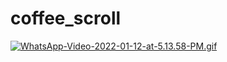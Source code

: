 # coffee_scroll
 
[![WhatsApp-Video-2022-01-12-at-5.13.58-PM.gif](https://s10.gifyu.com/images/WhatsApp-Video-2022-01-12-at-5.13.58-PM.gif)](https://gifyu.com/image/SbNTf)
